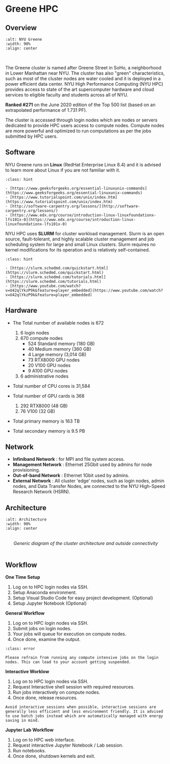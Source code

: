 # Greene HPC

## Overview


```{image} assets/greene.jpg
:alt: NYU Greene
:width: 90%
:align: center
```


<br>

The Greene cluster is named after Greene Street in SoHo, a neighborhood in Lower Manhattan near NYU. The cluster has also "green" characteristics, such as most of the cluster nodes are water cooled and it is deployed in a power efficient data center. NYU High Performance Computing (NYU HPC) provides access to state of the art supercomputer hardware and cloud services to eligible faculty and students across all of NYU.

**Ranked #271** on the June 2020 edition of the Top 500 list (based on an extrapolated performance of 1.731 PF).

The cluster is accessed through login nodes which are nodes or servers dedicated to provide HPC users access to compute nodes. Compute nodes are more powerful and optimized to run computations as per the jobs submitted by HPC users.


## Software

NYU Greene runs on **Linux** (RedHat Enterprise Linux 8.4) and it is advised to learn more about Linux if you are not familiar with it.

```{admonition} Linux Useful Links
:class: hint

- [https://www.geeksforgeeks.org/essential-linuxunix-commands](https://www.geeksforgeeks.org/essential-linuxunix-commands)
- [https://www.tutorialspoint.com/unix/index.htm](https://www.tutorialspoint.com/unix/index.htm)
- [http://software-carpentry.org/lessons/](http://software-carpentry.org/lessons/)
- [https://www.edx.org/course/introduction-linux-linuxfoundationx-lfs101x-0](https://www.edx.org/course/introduction-linux-linuxfoundationx-lfs101x-0)
```

NYU HPC uses **SLURM** for cluster workload management. Slurm is an open source, fault-tolerant, and highly scalable cluster management and job scheduling system for large and small Linux clusters. Slurm requires no kernel modifications for its operation and is relatively self-contained.


```{admonition} SLURM Useful Links
:class: hint

- [https://slurm.schedmd.com/quickstart.html](https://slurm.schedmd.com/quickstart.html)
- [https://slurm.schedmd.com/tutorials.html](https://slurm.schedmd.com/tutorials.html)
- [https://www.youtube.com/watch?v=U42qlYkzP9k&feature=player_embedded](https://www.youtube.com/watch?v=U42qlYkzP9k&feature=player_embedded)
```

## Hardware
- The Total number of available nodes is 672
    1. 6 login nodes
    1. 670 compute nodes
        - 524 Standard memory (180 GB)
        - 40 Medium memory (360 GB)
        - 4 Large memory (3,014 GB)
        - 73 RTX8000 GPU nodes
        - 20 V100 GPU nodes
        - 9 A100 GPU nodes
    1. 6 administrative nodes

- Total number of CPU cores is 31,584
- Total number of GPU cards is 368 
    1. 292 RTX8000 (48 GB)
    1. 76 V100 (32 GB)
- Total primary memory is 163 TB
- Total secondary memory is 9.5 PB

## Network

- **Infiniband Network** : for MPI and file system access.
- **Management Network** : Ethernet 25Gbit  used by admins for node provisioning.
- **Out-of-band Network** : Ethernet 1Gbit used by admins.
- **External Network** : All cluster 'edge' nodes, such as login nodes, admin nodes, and Data Transfer Nodes, are connected to the NYU High-Speed Research Network (HSRN).


## Architecture

<!-- ![](assets/access.png) -->

```{image} assets/access.png
:alt: Architecture
:width: 90%
:align: center
```
<br>
<center><i>Generic diagram of the cluster architecture and outside connectivity</i></center>
<br>

## Workflow

**One Time Setup**
1. Log on to HPC login nodes via SSH.
1. Setup Anaconda environment.
1. Setup Visual Studio Code for easy project development. (Optional)
1. Setup Jupyter Notebook (Optional)

**General Workflow**
1. Log on to HPC login nodes via SSH.
1. Submit jobs on login nodes.
1. Your jobs will queue for execution on compute nodes.
1. Once done, examine the output.


```{admonition} Warning
:class: error

Please refrain from running any compute intensive jobs on the login nodes. This can lead to your account getting suspended.
```

**Interactive Worklow**
1. Log on to HPC login nodes via SSH.
1. Request Interactive shell session with required resources.
1. Run jobs interactively on compute nodes.
1. Once done, release resources.


```{tip}
Avoid interactive sessions when possible, interactive sessions are generally less efficient and less environment friendly. It is advised to use batch jobs instead which are automatically managed with energy saving in mind.
```

**Jupyter Lab Workflow**
1. Log on to HPC web interface.
1. Request interactive Jupyter Notebook / Lab session.
1. Run notebooks.
1. Once done, shutdown kernels and exit.
